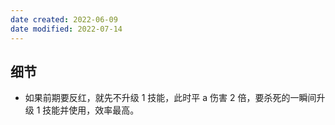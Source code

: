 ```yaml
---
date created: 2022-06-09
date modified: 2022-07-14
---
```


## 细节

- 如果前期要反红，就先不升级 1 技能，此时平 a 伤害 2 倍，要杀死的一瞬间升级 1 技能并使用，效率最高。
